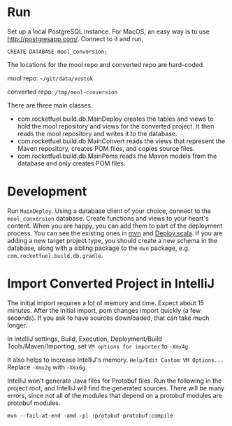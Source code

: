 Run
===

Set up a local PostgreSQL instance. For MacOS, an easy way is to use <http://postgresapp.com/>. Connect to it and run,

```postgresql
CREATE DATABASE mool_conversion;
```

The locations for the mool repo and converted repo are hard-coded.

mool repo: `~/git/data/vostok`

converted repo: `/tmp/mool-conversion`

There are three main classes.

* com.rocketfuel.build.db.MainDeploy creates the tables and views to hold the mool repository and views for the converted project. It then reads the mool repository and writes it to the database.
* com.rocketfuel.build.db.MainConvert reads the views that represent the Maven repository, creates POM files, and copies source files.
* com.rocketfuel.build.db.MainPoms reads the Maven models from the database and only creates POM files.

Development
===========

Run `MainDeploy`. Using a database client of your choice, connect to the `mool_conversion` database. Create functions and views to your heart's content. When you are happy, you can add them to part of the deployment process. You can see the existing ones in [mvn](src/main/resources/com/rocketfuel/build/db/mvn) and [Deploy.scala](src/main/scala/com/rocketfuel/build/db/Deploy.scala). If you are adding a new target project type, you should create a new schema in the database, along with a sibling package to the `mvn` package, e.g. `com.rocketfuel.build.db.gradle`.

Import Converted Project in IntelliJ
====================================

The initial import requires a lot of memory and time. Expect about 15 minutes. After the initial import, pom changes import quickly (a few seconds). If you ask to have sources downloaded, that can take much longer.

In IntelliJ settings, Build, Execution, Deployment/Build Tools/Maven/Importing, set `VM options for importer` to `-Xmx4g`.

It also helps to increase IntelliJ's memory. `Help/Edit Custom VM Options...` Replace `-Xmx2g` with `-Xmx6g`.

IntelliJ won't generate Java files for Protobuf files. Run the following in the project root, and IntelliJ will find the generated sources. There will be many errors, since not all of the modules that depend on a protobuf modules are protobuf modules.

`mvn --fail-at-end -amd -pl :protobuf protobuf:compile`
